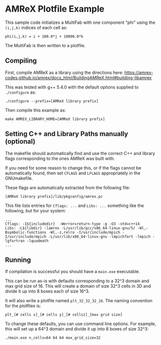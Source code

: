 # AMReX Plotfile Example

This sample code initializes a MultiFab with one component "phi" using
the `(i,j,k)` indices of each cell as:

```
phi(i,j,k) = i + 100.0*j + 10000.0*k
```

The MultiFab is then written to a plotfile.

## Compiling

First, compile AMReX as a library using the directions here:
https://amrex-codes.github.io/amrex/docs_html/BuildingAMReX.html#building-libamrex

This was tested with g++ 5.4.0 with the default options supplied to `./configure` as:

```
./configure --prefix=[AMReX library prefix]
```

Then compile this example as:

```
make AMREX_LIBRARY_HOME=[AMReX library prefix]
```

## Setting C++ and Library Paths manually (optional)

The makefile should automatically find and use the correct C++ and
library flags corresponding to the ones AMReX was built with.

If you need for some reason to change this, or if the flags cannot be
automatically found, then set `CFLAGS` and `LFLAGS` appropriately in
the GNUmakefile.

These flags are automatically extracted from the following file:

```
[AMReX library prefix]/lib/pkgconfig/amrex.pc
```

This file lists entries for `Cflags: ...` and `Libs: ...` something
like the following, but for your system:

```
...
Cflags: -I${includedir}  -Werror=return-type -g -O3 -std=c++14
Libs: -L${libdir} -lamrex -L/usr/lib/gcc/x86_64-linux-gnu/5/ -Wl,-Bsymbolic-functions -Wl,-z,relro -I/usr/include/mpich -I/usr/include/mpich -L/usr/lib/x86_64-linux-gnu -lmpichfort -lmpich -lgfortran -lquadmath
...
```

## Running

If compilation is successful you should have a `main.exe` executable.

This can be run as-is with defaults corresponding to a 32^3 domain and
max grid size of 16. This will create a domain of size 32^3 cells in
3D and divide it up into 8 boxes each of size 16^3.

It will also write a plotfile named `plt_32_32_32_16`. The naming
convention for the plotfiles is:

```
plt_[# cells x]_[# cells y]_[# cellsz]_[max grid size]
```

To change these defaults, you can use command line options. For
example, this will set up a 64^3 domain and divide it up into 8 boxes
of size 32^3:

```
./main.exe n_cells=64 64 64 max_grid_size=32
```
